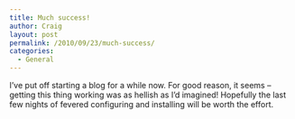 ```yaml
---
title: Much success!
author: Craig
layout: post
permalink: /2010/09/23/much-success/
categories:
  - General
---
```

I&#8217;ve put off starting a blog for a while now. For good reason, it seems &#8211; getting this thing working was as hellish as I&#8217;d imagined! Hopefully the last few nights of fevered configuring and installing will be worth the effort.